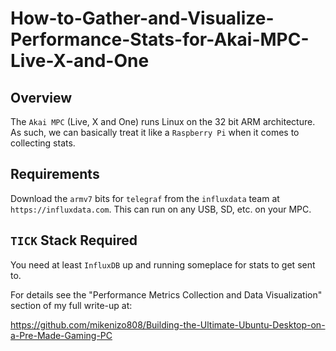 # How-to-Gather-and-Visualize-Performance-Stats-for-Akai-MPC-Live-X-and-One

## Overview
The `Akai MPC` (Live, X and One) runs Linux on the 32 bit ARM architecture. As such, we can basically treat it like a `Raspberry Pi` when it comes to collecting stats.

## Requirements
Download the `armv7` bits for `telegraf` from the `influxdata` team at `https://influxdata.com`.  This can run on any USB, SD, etc. on your MPC.

## `TICK` Stack Required
You need at least `InfluxDB` up and running someplace for stats to get sent to.

For details see the "Performance Metrics Collection and Data Visualization" section of my full write-up at:

  https://github.com/mikenizo808/Building-the-Ultimate-Ubuntu-Desktop-on-a-Pre-Made-Gaming-PC


